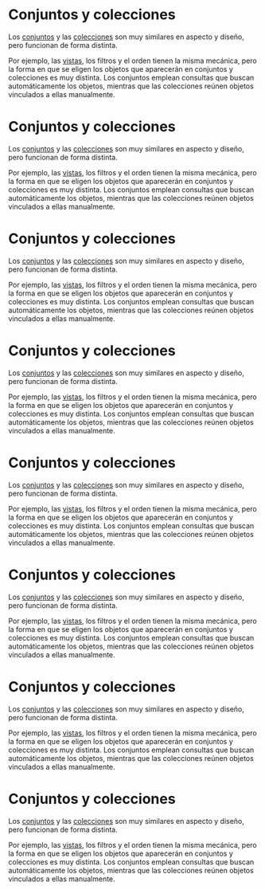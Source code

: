 # Conjuntos y colecciones

Los [conjuntos](sets.md "mention") y las [colecciones](collections.md "mention") son muy similares en aspecto y diseño, pero funcionan de forma distinta.

Por ejemplo, las [vistas](views.md "mention"), los filtros y el orden tienen la misma mecánica, pero la forma en que se eligen los objetos que aparecerán en conjuntos y colecciones es muy distinta. Los conjuntos emplean consultas que buscan automáticamente los objetos, mientras que las colecciones reúnen objetos vinculados a ellas manualmente.
# Conjuntos y colecciones

Los [conjuntos](sets.md "mention") y las [colecciones](collections.md "mention") son muy similares en aspecto y diseño, pero funcionan de forma distinta.

Por ejemplo, las [vistas](views.md "mention"), los filtros y el orden tienen la misma mecánica, pero la forma en que se eligen los objetos que aparecerán en conjuntos y colecciones es muy distinta. Los conjuntos emplean consultas que buscan automáticamente los objetos, mientras que las colecciones reúnen objetos vinculados a ellas manualmente.
# Conjuntos y colecciones

Los [conjuntos](sets.md "mention") y las [colecciones](collections.md "mention") son muy similares en aspecto y diseño, pero funcionan de forma distinta.

Por ejemplo, las [vistas](views.md "mention"), los filtros y el orden tienen la misma mecánica, pero la forma en que se eligen los objetos que aparecerán en conjuntos y colecciones es muy distinta. Los conjuntos emplean consultas que buscan automáticamente los objetos, mientras que las colecciones reúnen objetos vinculados a ellas manualmente.
# Conjuntos y colecciones

Los [conjuntos](sets.md "mention") y las [colecciones](collections.md "mention") son muy similares en aspecto y diseño, pero funcionan de forma distinta.

Por ejemplo, las [vistas](views.md "mention"), los filtros y el orden tienen la misma mecánica, pero la forma en que se eligen los objetos que aparecerán en conjuntos y colecciones es muy distinta. Los conjuntos emplean consultas que buscan automáticamente los objetos, mientras que las colecciones reúnen objetos vinculados a ellas manualmente.
# Conjuntos y colecciones

Los [conjuntos](sets.md "mention") y las [colecciones](collections.md "mention") son muy similares en aspecto y diseño, pero funcionan de forma distinta.

Por ejemplo, las [vistas](views.md "mention"), los filtros y el orden tienen la misma mecánica, pero la forma en que se eligen los objetos que aparecerán en conjuntos y colecciones es muy distinta. Los conjuntos emplean consultas que buscan automáticamente los objetos, mientras que las colecciones reúnen objetos vinculados a ellas manualmente.
# Conjuntos y colecciones

Los [conjuntos](sets.md "mention") y las [colecciones](collections.md "mention") son muy similares en aspecto y diseño, pero funcionan de forma distinta.

Por ejemplo, las [vistas](views.md "mention"), los filtros y el orden tienen la misma mecánica, pero la forma en que se eligen los objetos que aparecerán en conjuntos y colecciones es muy distinta. Los conjuntos emplean consultas que buscan automáticamente los objetos, mientras que las colecciones reúnen objetos vinculados a ellas manualmente.
# Conjuntos y colecciones

Los [conjuntos](sets.md "mention") y las [colecciones](collections.md "mention") son muy similares en aspecto y diseño, pero funcionan de forma distinta.

Por ejemplo, las [vistas](views.md "mention"), los filtros y el orden tienen la misma mecánica, pero la forma en que se eligen los objetos que aparecerán en conjuntos y colecciones es muy distinta. Los conjuntos emplean consultas que buscan automáticamente los objetos, mientras que las colecciones reúnen objetos vinculados a ellas manualmente.
# Conjuntos y colecciones

Los [conjuntos](sets.md "mention") y las [colecciones](collections.md "mention") son muy similares en aspecto y diseño, pero funcionan de forma distinta.

Por ejemplo, las [vistas](views.md "mention"), los filtros y el orden tienen la misma mecánica, pero la forma en que se eligen los objetos que aparecerán en conjuntos y colecciones es muy distinta. Los conjuntos emplean consultas que buscan automáticamente los objetos, mientras que las colecciones reúnen objetos vinculados a ellas manualmente.
